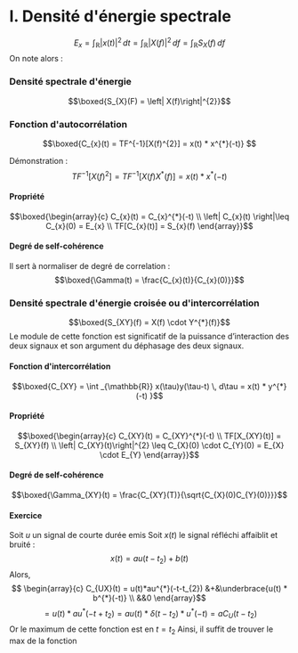 # I. Densité d'énergie spectrale
$${E}_{x} = \int_{\mathbb{R}} \left| x(t)\right|^{2} \, dt = \int_{\mathbb{R}} \left| X(f)\right|^{2} \, df = \int_{\mathbb{R}}S_{X}(f) \, df  $$
On note alors : 
### Densité spectrale d'énergie
$$\boxed{S_{X}(F) = \left| X(f)\right|^{2}}$$
### Fonction d'autocorrélation
$$\boxed{C_{x}(t) = TF^{-1}[X(f)^{2}] = x(t) * x^{*}(-t)} $$

Démonstration : 
$$TF^{-1}[X(f)^{2}] = TF^{-1}[X(f) X^{*}(f)]  = x(t)* x^{*}(-t)$$

#### Propriété
$$\boxed{\begin{array}{c}
C_{x}(t) = C_{x}^{*}(-t) \\
\left| C_{x}(t) \right|\leq C_{x}(0) = E_{x} \\
TF[C_{x}(t)] = S_{x}(f)
\end{array}}$$

#### Degré de self-cohérence
Il sert à normaliser de degré de correlation : 
$$\boxed{\Gamma(t) = \frac{C_{x}(t)}{C_{x}(0)}}$$
### Densité spectrale d'énergie croisée ou d'intercorrélation
$$\boxed{S_{XY}(f) = X(f) \cdot Y^{*}(f)}$$
Le module de cette fonction est significatif de la puissance d’interaction des deux signaux et son argument
du déphasage des deux signaux. 

#### Fonction d'intercorrélation
$$\boxed{C_{XY} = \int _{\mathbb{R}} x(\tau)y(\tau-t) \, d\tau = x(t) * y^{*}(-t) }$$

#### Propriété
$$\boxed{\begin{array}{c}
C_{XY}(t) = C_{XY}^{*}(-t) \\
TF[X_{XY}(t)] = S_{XY}(f) \\
\left| C_{XY}(t)\right|^{2} \leq C_{X}(0) \cdot C_{Y}(0) = E_{X} \cdot E_{Y}
\end{array}}$$

#### Degré de self-cohérence
$$\boxed{\Gamma_{XY}(t) = \frac{C_{XY}(T)}{\sqrt{C_{X}(0)C_{Y}(0)}}}$$


#### Exercice
Soit $u$ un signal de courte durée emis
Soit $x(t)$ le signal réfléchi affaiblit et bruité : 
$$x(t) = a u(t-t_{2}) + b(t)$$
Alors, 
$$ \begin{array}{c}
C_{UX}(t) = u(t)*au^{*}(-t-t_{2}) &+&\underbrace{u(t) * b^{*}(-t)} \\
&&0
\end{array}$$
$$= u(t)*au^{*}(-t+t_{2}) = a u(t) * \delta(t-t_{2}) * u^{*}(-t) = a C_{U}(t-t_{2}) $$
Or le maximum de cette fonction est en $t=  t_{2}$ 
Ainsi, il suffit de trouver le max de la fonction